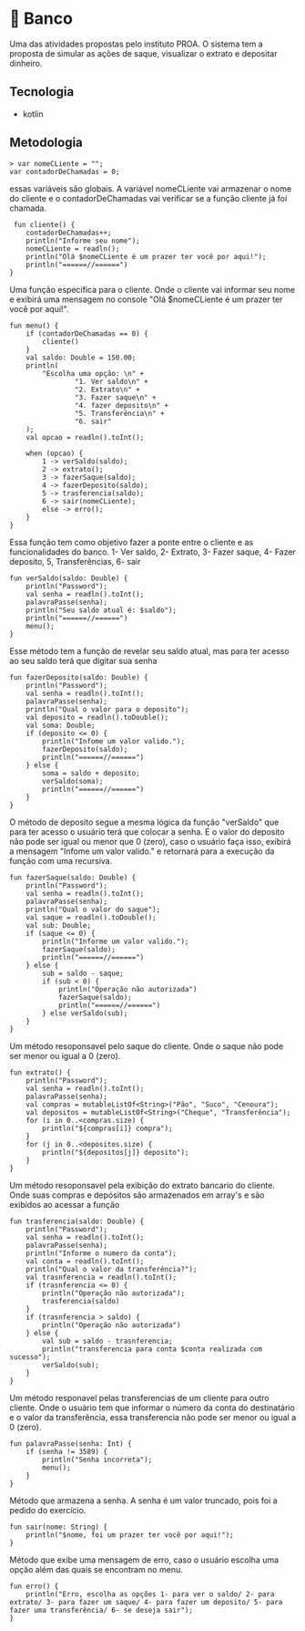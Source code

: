 # 🏦 Banco
Uma das atividades propostas pelo instituto PROA. O sistema tem a proposta de simular as ações de saque, visualizar o extrato e depositar dinheiro.
## Tecnologia
- kotlin
## Metodologia
```
> var nomeCLiente = "";
var contadorDeChamadas = 0;
```
essas variáveis são globais. A variável nomeCLiente vai armazenar o nome do cliente e o contadorDeChamadas vai verificar se a função cliente já foi chamada.

```
 fun cliente() {
    contadorDeChamadas++;
    println("Informe seu nome");
    nomeCLiente = readln();
    println("Olá $nomeCLiente é um prazer ter você por aqui!");
    println("======//======")
}
```
Uma função especifica para o cliente. Onde o cliente vai informar seu nome e exibirá uma mensagem no console "Olá $nomeCLiente é um prazer ter você por aqui!".

```
fun menu() {
    if (contadorDeChamadas == 0) {
        cliente()
    }
    val saldo: Double = 150.00;
    println(
        "Escolha uma opção: \n" +
                "1. Ver saldo\n" +
                "2. Extrato\n" +
                "3. Fazer saque\n" +
                "4. fazer deposito\n" +
                "5. Transferência\n" +
                "6. sair"
    );
    val opcao = readln().toInt();

    when (opcao) {
        1 -> verSaldo(saldo);
        2 -> extrato();
        3 -> fazerSaque(saldo);
        4 -> fazerDeposito(saldo);
        5 -> trasferencia(saldo);
        6 -> sair(nomeCLiente);
        else -> erro();
    }
}
```
Essa função tem como objetivo fazer a ponte entre o cliente e as funcionalidades do banco. 1- Ver saldo, 2- Extrato, 3- Fazer saque, 4- Fazer deposito, 5, Transferências, 6- sair

```
fun verSaldo(saldo: Double) {
    println("Password");
    val senha = readln().toInt();
    palavraPasse(senha);
    println("Seu saldo atual é: $saldo");
    println("======//======")
    menu();
}
```
Esse método tem a função de revelar seu saldo atual, mas para ter acesso ao seu saldo terá que digitar sua senha

```
fun fazerDeposito(saldo: Double) {
    println("Password");
    val senha = readln().toInt();
    palavraPasse(senha);
    println("Qual o valor para o deposito");
    val deposito = readln().toDouble();
    val soma: Double;
    if (deposito <= 0) {
        println("Infome um valor valido.");
        fazerDeposito(saldo);
        println("======//======")
    } else {
        soma = saldo + deposito;
        verSaldo(soma);
        println("======//======")
    }
}
```
O método de deposito segue a mesma lógica da função "verSaldo" que para ter acesso o usuário terá que colocar a senha. E o valor do deposito não pode ser igual ou menor que 0 (zero), caso o usuário faça isso, exibirá a mensagem "Infome um valor valido." e retornará para a execução da função com uma recursiva.
```
fun fazerSaque(saldo: Double) {
    println("Password");
    val senha = readln().toInt();
    palavraPasse(senha);
    println("Qual o valor do saque");
    val saque = readln().toDouble();
    val sub: Double;
    if (saque <= 0) {
        println("Informe um valor valido.");
        fazerSaque(saldo);
        println("======//======")
    } else {
        sub = saldo - saque;
        if (sub < 0) {
            println("Operação não autorizada")
            fazerSaque(saldo);
            println("======//======")
        } else verSaldo(sub);
    }
}
```
Um método resoponsavel pelo saque do cliente. Onde o saque não pode ser menor ou igual a 0 (zero).
```
fun extrato() {
    println("Password");
    val senha = readln().toInt();
    palavraPasse(senha);
    val compras = mutableListOf<String>("Pão", "Suco", "Cenoura");
    val depositos = mutableListOf<String>("Cheque", "Transferência");
    for (i in 0..<compras.size) {
        println("${compras[i]} compra");
    }
    for (j in 0..<depositos.size) {
        println("${depositos[j]} deposito");
    }
}
```
Um método resoponsavel pela exibição do extrato bancario do cliente. Onde suas compras e depósitos são armazenados em array's e são exibidos ao acessar a função
```
fun trasferencia(saldo: Double) {
    println("Password");
    val senha = readln().toInt();
    palavraPasse(senha);
    println("Informe o numero da conta");
    val conta = readln().toInt();
    println("Qual o valor da transferência?");
    val trasnferencia = readln().toInt();
    if (trasnferencia <= 0) {
        println("Operação não autorizada");
        trasferencia(saldo)
    }
    if (trasnferencia > saldo) {
        println("Operação não autorizada")
    } else {
        val sub = saldo - trasnferencia;
        println("transferencia para conta $conta realizada com sucesso");
        verSaldo(sub);
    }
}
```
Um método responavel pelas transferencias de um cliente para outro cliente. Onde o usuário tem que informar o número da conta do destinatário e o valor da transferência, essa transferencia não pode ser menor ou igual a 0 (zero).
```
fun palavraPasse(senha: Int) {
    if (senha != 3589) {
        println("Senha incorreta");
        menu();
    }
}
```
Método que armazena a senha. A senha é um valor truncado, pois foi a pedido do exercício.
```
fun sair(nome: String) {
    println("$nome, foi um prazer ter você por aqui!");
}
```
Método que exibe uma mensagem de erro, caso o usuário escolha uma opção além das quais se encontram no menu.
```
fun erro() {
    println("Erro, escolha as opções 1- para ver o saldo/ 2- para extrato/ 3- para fazer um saque/ 4- para fazer um deposito/ 5- para fazer uma transferência/ 6- se deseja sair");
}
```
